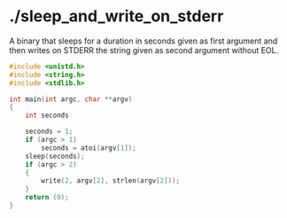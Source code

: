 # ./sleep_and_write_on_stderr

A binary that sleeps for a duration in seconds given as first argument and then writes on STDERR the string given as second argument without EOL.

```c
#include <unistd.h>
#include <string.h>
#include <stdlib.h>

int	main(int argc, char **argv)
{
	int	seconds

	seconds = 1;
	if (argc > 1)
		seconds = atoi(argv[1]);
	sleep(seconds);
	if (argc > 2)
	{
		write(2, argv[2], strlen(argv[2]));
	}
	return (0);
}
```
